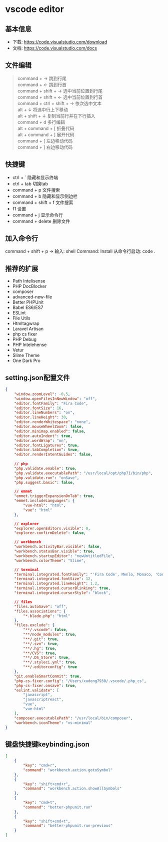 vscode editor
================

## 基本信息
* 下载: https://code.visualstudio.com/download
* 文档: https://code.visualstudio.com/docs


## 文件编辑

> command + → 跳到行尾  
> command + ← 跳到行首  
> command + shift + → 选中当前位置到行尾  
> command + shift + ← 选中当前位置到行首  
> command + ctrl + shift + → 依次选中文本  
> alt + ↓  将选中行上下移动  
> alt + shift + ↓ 复制当前行并在下行插入  
> command + d 多行编辑  
> alt + command + [ 折叠代码  
> alt + command + ] 展开代码  
> command + [ 左边移动代码  
> command + ] 右边移动代码 

## 快捷键

* ctrl + ` 隐藏和显示终端  
* ctrl + tab 切换tab  
* command + p 文件搜索  
* command + b 隐藏和显示侧边栏  
* command + shift + f 文件搜索  
* f1 设置  
* command + j 显示命令行  
* command + delete 删除文件

## 加入命令行
command + shift + p -> 输入: shell Command: Install
从命令行启动: code .

## 推荐的扩展
* Path Intelisense
* PHP DocBlocker
* composer
* advanced-new-file
* Better PHPUnit
* Babel ES6/ES7
* ESLint
* File Utils
* Htmltagwrap
* Laravel Artisan
* php cs fixer
* PHP Debug
* PHP Intelehense
* Vetur
* Slime Theme
* One Dark Pro

## setting.json配置文件
```json
{
    "window.zoomLevel": -0.5,
    "window.openFilesInNewWindow": "off",
    "editor.fontFamily": "Fira Code",
    "editor.fontSize": 16,
    "editor.lineNumbers": "on",
    "editor.lineHeight": 30,
    "editor.renderWhitespace": "none",
    "editor.mouseWheelZoom": false,
    "editor.minimap.enabled": false,
    "editor.autoIndent": true,
    "editor.wordWrap": "on",
    "editor.fontLigatures": true,
    "editor.tabCompletion": true,
    "editor.renderIntentGuides": false,
    
    // php
    "php.validate.enable": true,
    "php.validate.executablePath": "/usr/local/opt/php71/bin/php",
    "php.validate.run": "onSave",
    "php.suggest.basic": false,

    // emmet
    "emmet.triggerExpansionOnTab": true,
    "emmet.includeLanguages": {
        "vue-html": "html",
        "vue": "html"
    },

    // explorer
    "explorer.openEditors.visible": 0,
    "explorer.confirmDelete": false,

    // workbench
    "workbench.activityBar.visible": false,
    "workbench.statusBar.visible": true,
    "workbench.startupEditor": "newUntitledFile",
    "workbench.colorTheme": "Slime",

    // terminal
    "terminal.integrated.fontFamily": "'Fira Code', Menlo, Monaco, 'Courier New', monospace",
    "terminal.integrated.fontSize": 12,
    "terminal.integrated.lineHeight": 1.2,
    "terminal.integrated.cursorBlinking": true,
    "terminal.integrated.cursorStyle": "block",

    // files
    "files.autoSave": "off",
    "files.associations": {
        "*.blade.php": "html"
    },
    "files.exclude": {
        "**/.vscode": false,
        "**/node_modules": true,
        "**/.git": true,
        "**/.svn": true,
        "**/.hg": true,
        "**/CVS": true,
        "**/.DS_Store": true,
        "**/.styleci.yml": true,
        "**/.editorconfig": true
    },
    "git.enableSmartCommit": true,
    "php-cs-fixer.config": "/Users/xudong7930/.vscode/.php_cs",
    "php-cs-fixer.onsave": true,
    "eslint.validate": [
        "javascript",
        "javascriptreact",
        "vue",
        "vue-html"
    ],
    "composer.executablePath": "/usr/local/bin/composer",
    "workbench.iconTheme": "vs-minimal"
}
```


## 键盘快捷键keybinding.json
```json
[
    {
        "key": "cmd+r",
        "command": "workbench.action.gotoSymbol"
    },
    {
        "key": "shift+cmd+r",
        "command": "workbench.action.showAllSymbols"
    },
    {
        "key": "cmd+t",
        "command": "better-phpunit.run"
    },
    {
        "key": "shift+cmd+t",
        "command": "better-phpunit.run-previous"
    }
]
```
